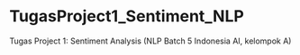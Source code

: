 # TugasProject1_Sentiment_NLP
Tugas Project 1: Sentiment Analysis (NLP Batch 5 Indonesia AI, kelompok A)
